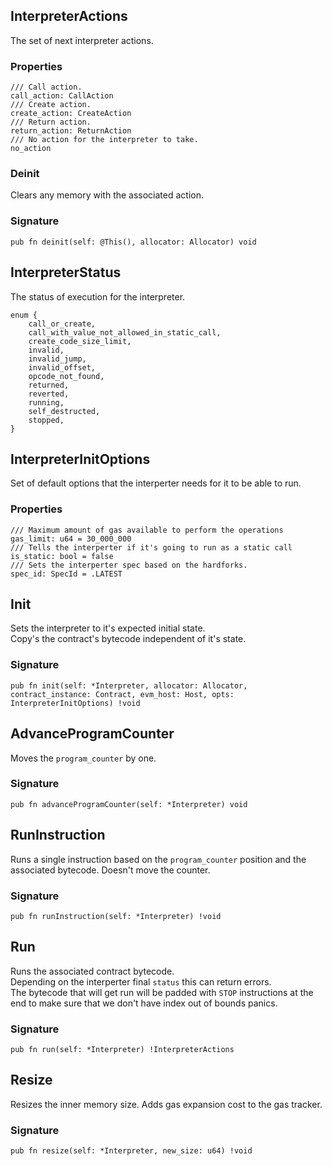 ## InterpreterActions

The set of next interpreter actions.

### Properties

```zig
/// Call action.
call_action: CallAction
/// Create action.
create_action: CreateAction
/// Return action.
return_action: ReturnAction
/// No action for the interpreter to take.
no_action
```

### Deinit
Clears any memory with the associated action.

### Signature

```zig
pub fn deinit(self: @This(), allocator: Allocator) void
```

## InterpreterStatus

The status of execution for the interpreter.

```zig
enum {
    call_or_create,
    call_with_value_not_allowed_in_static_call,
    create_code_size_limit,
    invalid,
    invalid_jump,
    invalid_offset,
    opcode_not_found,
    returned,
    reverted,
    running,
    self_destructed,
    stopped,
}
```

## InterpreterInitOptions

Set of default options that the interperter needs
for it to be able to run.

### Properties

```zig
/// Maximum amount of gas available to perform the operations
gas_limit: u64 = 30_000_000
/// Tells the interperter if it's going to run as a static call
is_static: bool = false
/// Sets the interperter spec based on the hardforks.
spec_id: SpecId = .LATEST
```

## Init
Sets the interpreter to it's expected initial state.\
Copy's the contract's bytecode independent of it's state.

### Signature

```zig
pub fn init(self: *Interpreter, allocator: Allocator, contract_instance: Contract, evm_host: Host, opts: InterpreterInitOptions) !void
```

## AdvanceProgramCounter
Moves the `program_counter` by one.

### Signature

```zig
pub fn advanceProgramCounter(self: *Interpreter) void
```

## RunInstruction
Runs a single instruction based on the `program_counter`
position and the associated bytecode. Doesn't move the counter.

### Signature

```zig
pub fn runInstruction(self: *Interpreter) !void
```

## Run
Runs the associated contract bytecode.\
Depending on the interperter final `status` this can return errors.\
The bytecode that will get run will be padded with `STOP` instructions
at the end to make sure that we don't have index out of bounds panics.

### Signature

```zig
pub fn run(self: *Interpreter) !InterpreterActions
```

## Resize
Resizes the inner memory size. Adds gas expansion cost to
the gas tracker.

### Signature

```zig
pub fn resize(self: *Interpreter, new_size: u64) !void
```

